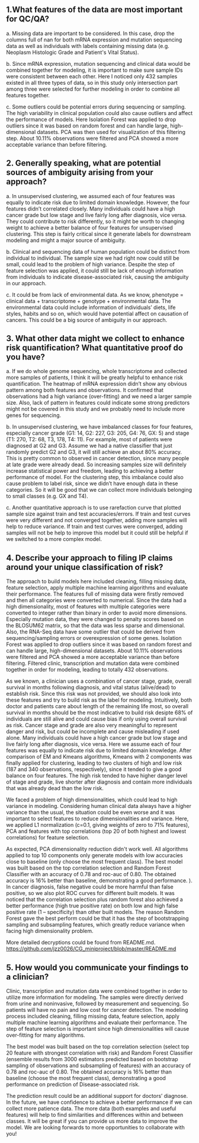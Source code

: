 ## 1.What features of the data are most important for QC/QA?
a.	Missing data are important to be considered. In this case, drop the columns full of nan for both mRNA expression and mutation sequencing data as well as individuals with labels containing missing data (e.g. Neoplasm Histologic Grade and Patient's Vital Status).

b. Since mRNA expression, mutation sequencing and clinical data would be combined together for modeling, it is important to make sure sample IDs were consistent between each other. Here I noticed only 432 samples existed in all three types of data, so in this study only intersection part among three were selected for further modeling in order to combine all features together.

c. Some outliers could be potential errors during sequencing or sampling. The high variability in clinical population could also cause outliers and affect the performance of models. Here Isolation Forest was applied to drop outliers since it was based on random forest and can handle large, high-dimensional datasets. PCA was then used for visualization of this filtering step. About 10.11% observations were filtered and PCA showed a more acceptable variance than before filtering.

## 2. Generally speaking, what are potential sources of ambiguity arising from your approach?
a. In unsupervised clustering, we assumed each of four features was equally to indicate risk due to limited domain knowledge. However, the four features didn’t correlated closely. Many individuals could have a high cancer grade but low stage and live fairly long after diagnosis, vice versa. They could contribute to risk differently, so it might be worth to changing weight to achieve a better balance of four features for unsupervised clustering. This step is fairly critical since it generate labels for downstream modeling and might a major source of ambiguity.

b. Clinical and sequencing data of human population could be distinct from individual to individual. The sample size we had right now could still be small, could lead to the problem of high variance. Despite the step of feature selection was applied, it could still be lack of enough information from individuals to indicate disease-associated risk, causing the ambiguity in our approach.


c. It could be from lack of environmental data. As we know, phenotype = clinical data + transcriptome + genotype + environmental data. The environmental data could include information of individuals’ diets, life styles, habits and so on, which would have potential affect on causation of cancers.  This could be a big source of ambiguity in our approach. 


## 3. What other data might we collect to enhance risk quantification? What quantitative proof do you have?
a. If we do whole genome sequencing, whole transcriptome and collected more samples of patients, I think it will be greatly helpful to enhance risk quantification. The heatmap of mRNA expression didn’t show any obvious pattern among both features and observations. It confirmed that observations had a high variance (over-fitting) and we need a larger sample size. Also, lack of pattern in features could indicate some strong predictors might not be covered in this study and we probably need to include more genes for sequencing.

b. In unsupervised clustering, we have imbalanced classes for four features, especially cancer grade (G1: 14, G2: 227, G3: 205, G4: 76, GX: 5) and stage (T1: 270, T2: 68, T3, 178, T4: 11). For example, most of patients were diagnosed at G2 and G3. Assume we had a native classifier that just randomly predict G2 and G3, it will still achieve an about 80% accuracy. This is pretty common to observed in cancer detection, since many people at late grade were already dead. So increasing samples size will definitely increase statistical power and freedom, leading to achieving a better performance of model. For the clustering step, this imbalance could also cause problem to label risk, since we didn’t have enough data in these categories. So it will be good that we can collect more individuals belonging to small classes (e.g. GX and T4).

c. Another quantitative approach is to use rarefaction curve that plotted sample size against train and test accuracies/errors.  If train and test curves were very different and not converged together, adding more samples will help to reduce variance. If train and test curves were converged, adding samples will not be help to improve this model but it could still be helpful if we switched to a more complex model.


## 4. Describe your approach to filing IP claims around your unique classification of risk?
The approach to build models here included cleaning, filling missing data, feature selection, apply multiple machine learning algorithms and evaluate their performance. The features full of missing data were firstly removed and then all categories were converted to numerical. Since the data had a high dimensionality, most of features with multiple categories were converted to integer rather than binary in order to avoid more dimensions.  Especially mutation data, they were changed to penalty scores based on the BLOSUM62 matrix, so that the data was less sparse and dimensional. Also, the RNA-Seq data have some outlier that could be derived from sequencing/sampling errors or overexpression of some genes. Isolation Forest was applied to drop outliers since it was based on random forest and can handle large, high-dimensional datasets. About 10.11% observations were filtered and PCA showed a more acceptable variance than before filtering. Filtered clinic, transcription and mutation data were combined together in order for modeling, leading to totally 432 observations. 

As we known, a clinician uses a combination of cancer stage, grade, overall survival in months following diagnosis, and vital status (alive/dead) to establish risk. Since this risk was not provided, we should also look into these features and try to build risk as the label for modeling. Intuitively, both doctor and patients care about length of the remaining life most, so overall survival in months should be the most indicative to build risk desipte 68% of individuals are still alive and could cause bias if only using overall survival as risk. Cancer stage and grade are also very meaningful to represent danger and risk, but could be incomplete and cause misleading if used alone. Many individuals could have a high cancer grade but low stage and live fairly long after diagnosis, vice versa. Here we assume each of four features was equally to indicate risk due to limited domain knowledge. After comparison of EM and Kmeans algorithms, Kmeans with 2 components was finally applied for clustering, leading to two clusters of high and low risk (187 and 340 observations, respectively), since it tended to give a good balance on four features. The high risk tended to have higher danger level of stage and grade, live shorter after diagnosis and contain more individuals that was already dead than the low risk.

We faced a problem of high dimensionalities, which could lead to high variance in modeling. Considering human clinical data always have a higher variance than the usual, the situation could be even worse and it was important to select features to reduce dimensionalities and variance. Here, we applied L1 normalization (c=0.1, giving weights of zero to 71% features), PCA and features with top correlations (top 20 of both highest and lowest correlations) for feature selection. 

As expected, PCA dimensionality reduction didn't work well. All algorithms applied to top 10 components only generate models with low accuracies close to baseline (only choose the most frequent class). The best model was built based on the top correlation selection and Random Forest Classifier with an accuracy of 0.78 and roc-auc of 0.80. The obtained accuracy is 16% better than baseline, demonstrating a good performance. ). In cancer diagnosis, false negative could be more harmful than false positive, so we also plot ROC curves for different built models. It was noticed that the correlation selection plus random forest also achieved a better performance (high true positive rate) on both low and high false positive rate (1 – specificity) than other built models. The reason Random Forest gave the best perform could be that it has the step of bootstrapping sampling and subsampling features, which greatly reduce variance when facing high dimensionality problem.

More detailed decryptions could be found from README.md.
https://github.com/jzz0026/CG_miniproject/blob/master/README.md

## 5.	How would you communicate your findings to a clinician?
Clinic, transcription and mutation data were combined together in order to utilize more information for modeling. The samples were directly derived from urine and noninvasive, followed by measurement and sequencing. So patients will have no pain and low cost for cancer detection. The modeling process included cleaning, filling missing data, feature selection, apply multiple machine learning algorithms and evaluate their performance. The step of feature selection is important since high dimensionalities will cause over-fitting for many algorithms.

The best model was built based on the top correlation selection (select top 20 feature with strongest correlation with risk) and Random Forest Classifier (ensemble results from 3000 estimators predicted based on bootstrap sampling of observations and subsampling of features) with an accuracy of 0.78 and roc-auc of 0.80. The obtained accuracy is 16% better than baseline (choose the most frequent class), demonstrating a good performance on prediction of Disease-associated risk.

The prediction result could be an additional support for doctors’ diagnose. In the future, we have confidence to achieve a better performance if we can collect more patience data. The more data (both examples and useful features) will help to find similarities and differences within and between classes.  It will be great if you can provide us more data to improve the model.  We are looking forwards to more opportunities to collaborate with you!

 


